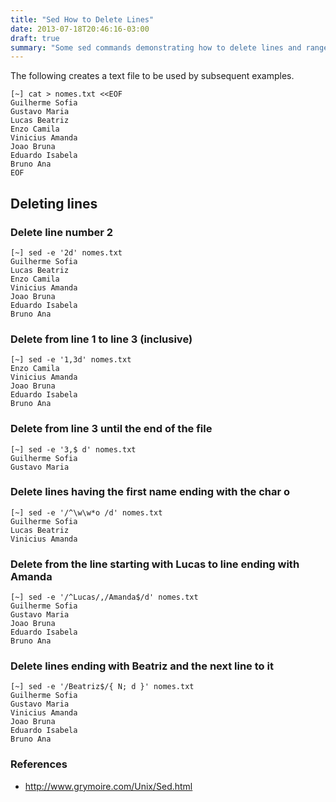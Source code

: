 ```yaml
---
title: "Sed How to Delete Lines"
date: 2013-07-18T20:46:16-03:00
draft: true
summary: "Some sed commands demonstrating how to delete lines and range of lines in a text file"
---
```


The following creates a text file to be used by subsequent examples.

```shell
[~] cat > nomes.txt <<EOF
Guilherme Sofia
Gustavo Maria
Lucas Beatriz
Enzo Camila
Vinicius Amanda
Joao Bruna
Eduardo Isabela
Bruno Ana
EOF
```

## Deleting lines

### Delete line number 2
```shell
[~] sed -e '2d' nomes.txt
Guilherme Sofia
Lucas Beatriz
Enzo Camila
Vinicius Amanda
Joao Bruna
Eduardo Isabela
Bruno Ana
```

### Delete from line 1 to line 3 (inclusive)
```shell
[~] sed -e '1,3d' nomes.txt
Enzo Camila
Vinicius Amanda
Joao Bruna
Eduardo Isabela
Bruno Ana
```

### Delete from line 3 until the end of the file
```shell
[~] sed -e '3,$ d' nomes.txt
Guilherme Sofia
Gustavo Maria
```

### Delete lines having the first name ending with the char **o**
```shell
[~] sed -e '/^\w\w*o /d' nomes.txt
Guilherme Sofia
Lucas Beatriz
Vinicius Amanda
```

### Delete from the line starting with **Lucas** to line ending with **Amanda**
```shell
[~] sed -e '/^Lucas/,/Amanda$/d' nomes.txt
Guilherme Sofia
Gustavo Maria
Joao Bruna
Eduardo Isabela
Bruno Ana
```

### Delete lines ending with **Beatriz** and the next line to it
```shell
[~] sed -e '/Beatriz$/{ N; d }' nomes.txt
Guilherme Sofia
Gustavo Maria
Vinicius Amanda
Joao Bruna
Eduardo Isabela
Bruno Ana
```

### References
* http://www.grymoire.com/Unix/Sed.html